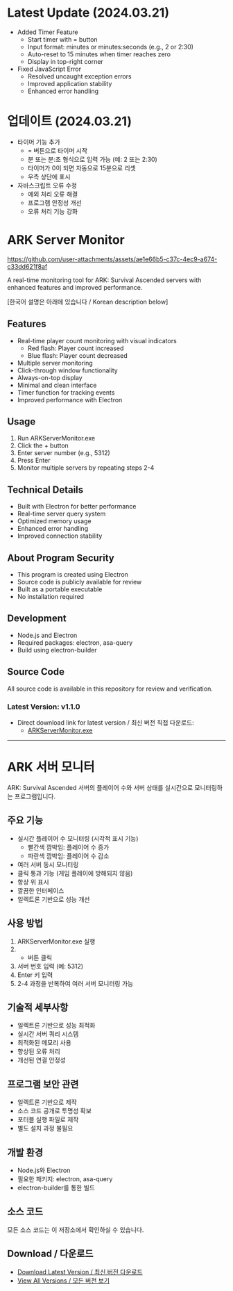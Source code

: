 # Latest Update (2024.03.21)
- Added Timer Feature
  * Start timer with = button
  * Input format: minutes or minutes:seconds (e.g., 2 or 2:30)
  * Auto-reset to 15 minutes when timer reaches zero
  * Display in top-right corner
- Fixed JavaScript Error
  * Resolved uncaught exception errors
  * Improved application stability
  * Enhanced error handling

# 업데이트 (2024.03.21)
- 타이머 기능 추가
  * = 버튼으로 타이머 시작
  * 분 또는 분:초 형식으로 입력 가능 (예: 2 또는 2:30)
  * 타이머가 0이 되면 자동으로 15분으로 리셋
  * 우측 상단에 표시
- 자바스크립트 오류 수정
  * 예외 처리 오류 해결
  * 프로그램 안정성 개선
  * 오류 처리 기능 강화

# ARK Server Monitor

https://github.com/user-attachments/assets/ae1e66b5-c37c-4ec9-a674-c33dd621f8af

A real-time monitoring tool for ARK: Survival Ascended servers with enhanced features and improved performance.

[한국어 설명은 아래에 있습니다 / Korean description below]

## Features
- Real-time player count monitoring with visual indicators
  * Red flash: Player count increased
  * Blue flash: Player count decreased
- Multiple server monitoring
- Click-through window functionality
- Always-on-top display
- Minimal and clean interface
- Timer function for tracking events
- Improved performance with Electron

## Usage
1. Run ARKServerMonitor.exe
2. Click the + button
3. Enter server number (e.g., 5312)
4. Press Enter
5. Monitor multiple servers by repeating steps 2-4

## Technical Details
- Built with Electron for better performance
- Real-time server query system
- Optimized memory usage
- Enhanced error handling
- Improved connection stability

## About Program Security
- This program is created using Electron
- Source code is publicly available for review
- Built as a portable executable
- No installation required

## Development
- Node.js and Electron
- Required packages: electron, asa-query
- Build using electron-builder

## Source Code
All source code is available in this repository for review and verification.

### Latest Version: v1.1.0
- Direct download link for latest version / 최신 버전 직접 다운로드:
  - [ARKServerMonitor.exe](https://github.com/Jeong-Ryeol/ASA-server-monitering/releases/download/v1.1.0/ARKServerMonitor.exe)

---

# ARK 서버 모니터

ARK: Survival Ascended 서버의 플레이어 수와 서버 상태를 실시간으로 모니터링하는 프로그램입니다.

## 주요 기능
- 실시간 플레이어 수 모니터링 (시각적 표시 기능)
  * 빨간색 깜박임: 플레이어 수 증가
  * 파란색 깜박임: 플레이어 수 감소
- 여러 서버 동시 모니터링
- 클릭 통과 기능 (게임 플레이에 방해되지 않음)
- 항상 위 표시
- 깔끔한 인터페이스
- 일렉트론 기반으로 성능 개선

## 사용 방법
1. ARKServerMonitor.exe 실행
2. + 버튼 클릭
3. 서버 번호 입력 (예: 5312)
4. Enter 키 입력
5. 2-4 과정을 반복하여 여러 서버 모니터링 가능

## 기술적 세부사항
- 일렉트론 기반으로 성능 최적화
- 실시간 서버 쿼리 시스템
- 최적화된 메모리 사용
- 향상된 오류 처리
- 개선된 연결 안정성

## 프로그램 보안 관련
- 일렉트론 기반으로 제작
- 소스 코드 공개로 투명성 확보
- 포터블 실행 파일로 제작
- 별도 설치 과정 불필요

## 개발 환경
- Node.js와 Electron
- 필요한 패키지: electron, asa-query
- electron-builder를 통한 빌드

## 소스 코드
모든 소스 코드는 이 저장소에서 확인하실 수 있습니다.

## Download / 다운로드
- [Download Latest Version / 최신 버전 다운로드](https://github.com/Jeong-Ryeol/ASA-server-monitering/releases/latest/download/ARKServerMonitor.exe)
- [View All Versions / 모든 버전 보기](https://github.com/Jeong-Ryeol/ASA-server-monitering/releases)
